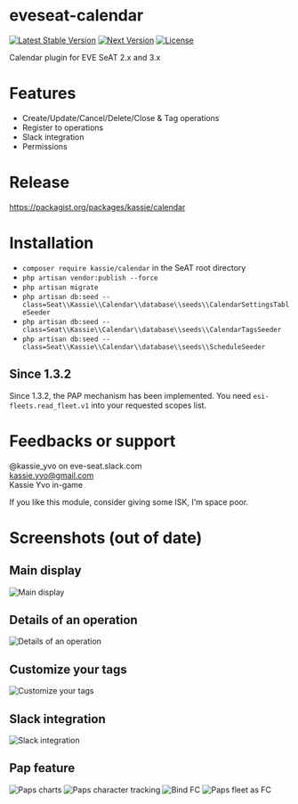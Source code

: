 # eveseat-calendar
[![Latest Stable Version](https://img.shields.io/packagist/v/kassie/calendar.svg?style=flat-square)](https://packagist.org/packages/kassie/calendar)
[![Next Version](https://img.shields.io/packagist/vpre/kassie/calendar.svg?style=flat-square)](https://packagist.org/packages/kassie/calendar)
[![License](https://img.shields.io/badge/license-GPLv3-blue.svg?style=flat-square)](https://raw.githubusercontent.com/warlof/slackbot/master/LICENSE)

Calendar plugin for EVE SeAT 2.x and 3.x

# Features
* Create/Update/Cancel/Delete/Close & Tag operations
* Register to operations
* Slack integration
* Permissions

# Release
https://packagist.org/packages/kassie/calendar

# Installation
* `composer require kassie/calendar` in the SeAT root directory
* `php artisan vendor:publish --force`
* `php artisan migrate`
* `php artisan db:seed --class=Seat\\Kassie\\Calendar\\database\\seeds\\CalendarSettingsTableSeeder`
* `php artisan db:seed --class=Seat\\Kassie\\Calendar\\database\\seeds\\CalendarTagsSeeder`
* `php artisan db:seed --class=Seat\\Kassie\\Calendar\\database\\seeds\\ScheduleSeeder`

## Since 1.3.2
Since 1.3.2, the PAP mechanism has been implemented. You need `esi-fleets.read_fleet.v1` into your requested scopes list.

# Feedbacks or support
@kassie_yvo on eve-seat.slack.com  
kassie.yvo@gmail.com  
Kassie Yvo in-game  

If you like this module, consider giving some ISK, I'm space poor.

# Screenshots (out of date)
## Main display  
![Main display](http://i.imgur.com/UXr9LfX.png "Main display")

## Details of an operation  
![Details of an operation](http://i.imgur.com/TNZMp4t.png "Details of an operation")

## Customize your tags  
![Customize your tags](http://i.imgur.com/byVK549.png "Customize your tags")

## Slack integration  
![Slack integration](http://i.imgur.com/zV2w9sx.png "Slack integration")

## Pap feature
![Paps charts](https://user-images.githubusercontent.com/648753/34275321-0af18d90-e69d-11e7-9a93-31c07f4b303c.png "Paps charts")
![Paps character tracking](https://user-images.githubusercontent.com/648753/34328226-dc165886-e8d9-11e7-8084-731b0d674f8d.png "Paps character tracking")
![Bind FC](https://user-images.githubusercontent.com/648753/34275364-4af34726-e69d-11e7-8349-8ecd9d785161.png)
![Paps fleet as FC](https://user-images.githubusercontent.com/648753/34275326-17840196-e69d-11e7-8c2e-7a86c7632bf9.png)
